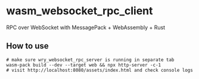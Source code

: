 # wasm_websocket_rpc_client
RPC over WebSocket with MessagePack + WebAssembly + Rust

## How to use

```shell
# make sure wry_websocket_rpc_server is running in separate tab
wasm-pack build --dev --target web && npx http-server -c-1
# visit http://localhost:8080/assets/index.html and check console logs
```
